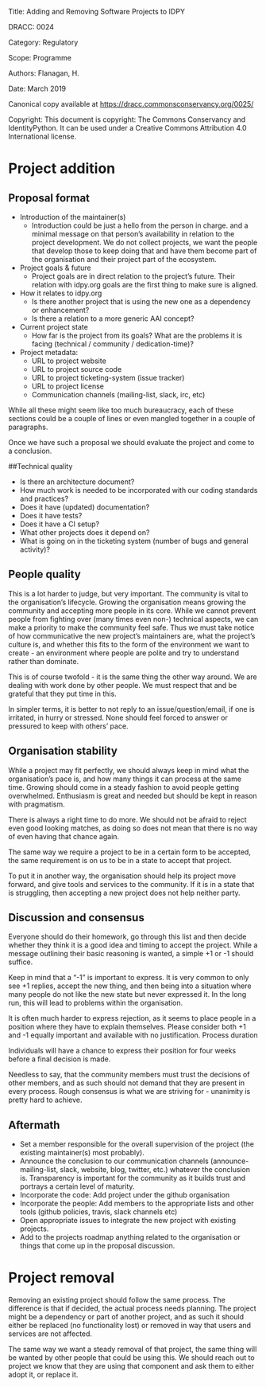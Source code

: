 Title: Adding and Removing Software Projects to IDPY

DRACC: 0024

Category: Regulatory

Scope: Programme

Authors: Flanagan, H.

Date: March 2019

Canonical copy available at <https://dracc.commonsconservancy.org/0025/>

Copyright: This document is copyright: The Commons Conservancy and IdentityPython. It can be used under a Creative Commons Attribution 4.0 International license.

# Project addition

## Proposal format

* Introduction of the maintainer(s)
	* Introduction could be just a hello from the person in charge. and a minimal message on that person’s availability in relation to the project development. We do not collect projects, we want the people that develop those to keep doing that and have them become part of the organisation and their project part of the ecosystem.
* Project goals & future
	* Project goals are in direct relation to the project’s future. Their relation with idpy.org goals are the first thing to make sure is aligned.
* How it relates to idpy.org
	* Is there another project that is using the new one as a dependency or enhancement?
	* Is there a relation to a more generic AAI concept?
* Current project state
	* How far is the project from its goals? What are the problems it is facing (technical / community / dedication-time)?
* Project metadata:
	* URL to project website
	* URL to project source code
	* URL to project ticketing-system (issue tracker)
	* URL to project license
	* Communication channels (mailing-list, slack, irc, etc)

While all these might seem like too much bureaucracy, each of these sections could be a couple of lines or even mangled together in a couple of paragraphs.

Once we have such a proposal we should evaluate the project and come to a conclusion.

##Technical quality

* Is there an architecture document?
* How much work is needed to be incorporated with our coding standards and practices?
* Does it have (updated) documentation?
* Does it have tests?
* Does it have a CI setup?
* What other projects does it depend on?
* What is going on in the ticketing system (number of bugs and general activity)?

## People quality

This is a lot harder to judge, but very important. The community is vital to the organisation’s lifecycle. Growing the organisation means growing the community and accepting more people in its core. While we cannot prevent people from fighting over (many times even non-) technical aspects, we can make a priority to make the community feel safe. Thus we must take notice of how communicative the new project’s maintainers are, what the project’s culture is, and whether this fits to the form of the environment we want to create - an environment where people are polite and try to understand rather than dominate.

This is of course twofold - it is the same thing the other way around. We are dealing with work done by other people. We must respect that and be grateful that they put time in this.

In simpler terms, it is better to not reply to an issue/question/email, if one is irritated, in hurry or stressed. None should feel forced to answer or pressured to keep with others’ pace.

## Organisation stability

While a project may fit perfectly, we should always keep in mind what the organisation’s pace is, and how many things it can process at the same time. Growing should come in a steady fashion to avoid people getting overwhelmed. Enthusiasm is great and needed but should be kept in reason with pragmatism.

There is always a right time to do more. We should not be afraid to reject even good looking matches, as doing so does not mean that there is no way of even having that chance again.

The same way we require a project to be in a certain form to be accepted, the same requirement is on us to be in a state to accept that project.

To put it in another way, the organisation should help its project move forward, and give tools and services to the community. If it is in a state that is struggling, then accepting a new project does not help neither party.

## Discussion and consensus

Everyone should do their homework, go through this list and then decide whether they think it is a good idea and timing to accept the project. While a message outlining their basic reasoning is wanted, a simple +1 or -1 should suffice.

Keep in mind that a “-1” is important to express. It is very common to only see +1 replies, accept the new thing, and then being into a situation where many people do not like the new state but never expressed it. In the long run, this will lead to problems within the organisation.

It is often much harder to express rejection, as it seems to place people in a position where they have to explain themselves. Please consider both +1 and -1 equally important and available with no justification.
Process duration

Individuals will have a chance to express their position for four weeks before a final decision is made.

Needless to say, that the community members must trust the decisions of other members, and as such should not demand that they are present in every process. Rough consensus is what we are striving for - unanimity is pretty hard to achieve.

## Aftermath

* Set a member responsible for the overall supervision of the project (the existing maintainer(s) most probably).
* Announce the conclusion to our communication channels (announce-mailing-list, slack, website, blog, twitter, etc.) whatever the conclusion is. Transparency is important for the community as it builds trust and portrays a certain level of maturity.
* Incorporate the code: Add project under the github organisation
* Incorporate the people: Add members to the appropriate lists and other tools (github policies, travis, slack channels etc)
* Open appropriate issues to integrate the new project with existing projects.
* Add to the projects roadmap anything related to the organisation or things that come up in the proposal discussion.

# Project removal

Removing an existing project should follow the same process. The difference is that if decided, the actual process needs planning. The project might be a dependency or part of another project, and as such it should either be replaced (no functionality lost) or removed in way that users and services are not affected.

The same way we want a steady removal of that project, the same thing will be wanted by other people that could be using this. We should reach out to project we know that they are using that component and ask them to either adopt it, or replace it.
